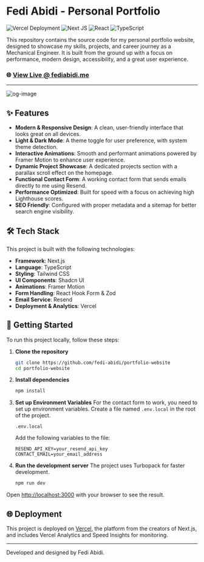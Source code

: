 
# Fedi Abidi - Personal Portfolio


![Vercel Deployment](https://img.shields.io/badge/deployment-Vercel-black?style=for-the-badge&logo=vercel)
![Next JS](https://img.shields.io/badge/Next.js-15.3.3-blue?style=for-the-badge&logo=next.js)
![React](https://img.shields.io/badge/React-19.0.0-blue?style=for-the-badge&logo=react)
![TypeScript](https://img.shields.io/badge/TypeScript-5-blue?style=for-the-badge&logo=typescript)

This repository contains the source code for my personal portfolio website, designed to showcase my skills, projects, and career journey as a Mechanical Engineer. It is built from the ground up with a focus on performance, modern design, accessibility, and a great user experience.

### 🌐 **[View Live @ fediabidi.me](https://www.fediabidi.me)**

---
![og-image](https://github.com/user-attachments/assets/cdd752cb-095e-49fa-a8e7-4e1fe3d7b185)


## ✨ Features

* **Modern & Responsive Design**: A clean, user-friendly interface that looks great on all devices.
* **Light & Dark Mode**: A theme toggle for user preference, with system theme detection.
* **Interactive Animations**: Smooth and performant animations powered by Framer Motion to enhance user experience.
* **Dynamic Project Showcase**: A dedicated projects section with a parallax scroll effect on the homepage.
* **Functional Contact Form**: A working contact form that sends emails directly to me using Resend.
* **Performance Optimized**: Built for speed with a focus on achieving high Lighthouse scores.
* **SEO Friendly**: Configured with proper metadata and a sitemap for better search engine visibility.

## 🛠️ Tech Stack

This project is built with the following technologies:

* **Framework**: Next.js
* **Language**: TypeScript
* **Styling**: Tailwind CSS
* **UI Components**: Shadcn UI
* **Animations**: Framer Motion
* **Form Handling**: React Hook Form & Zod
* **Email Service**: Resend
* **Deployment & Analytics**: Vercel

## 🚀 Getting Started

To run this project locally, follow these steps:

1.  **Clone the repository**
    ```bash
    git clone https://github.com/fedi-abidi/portfolio-website
    cd portfolio-website
    ```

2.  **Install dependencies**
    ```bash
    npm install
    ```

3.  **Set up Environment Variables**
    For the contact form to work, you need to set up environment variables. Create a file named `.env.local` in the root of the project.
    ```
    .env.local
    ```
    Add the following variables to the file:
    ```
    RESEND_API_KEY=your_resend_api_key
    CONTACT_EMAIL=your_email_address
    ```

4.  **Run the development server**
    The project uses Turbopack for faster development.
    ```bash
    npm run dev
    ```

Open [http://localhost:3000](http://localhost:3000) with your browser to see the result.

## 🌐 Deployment

This project is deployed on [Vercel](https://vercel.com/), the platform from the creators of Next.js, and includes Vercel Analytics and Speed Insights for monitoring.

---

Developed and designed by Fedi Abidi.
